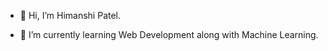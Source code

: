 - 👋 Hi, I’m Himanshi Patel.

- 🌱 I’m currently learning Web Development along with Machine Learning.

  




